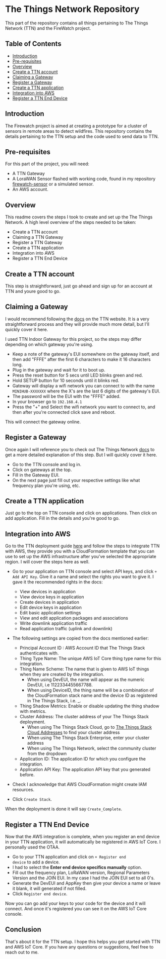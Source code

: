 # The Things Network Repository

This part of the repository contains all things pertaining to The Things Network (TTN) and the FireWatch project.

## Table of Contents

- [Introduction](#introduction)
- [Pre-requisites](#pre-requisites)
- [Overview](#overview)
- [Create a TTN account](#create-a-ttn-account)
- [Claiming a Gateway](#claiming-a-gateway)
- [Register a Gateway](#register-a-gateway)
- [Create a TTN application](#create-a-ttn-application)
- [Integration into AWS](#integration-into-aws)
- [Register a TTN End Device](#register-a-ttn-end-device)


## Introduction

The Firewatch project is aimed at creating a prototype for a cluster of sensors in remote areas to detect wildfires. This repository contains the details pertaining to the TTN setup and the code used to send data to TTN.

## Pre-requisites

For this part of the project, you will need:

- A TTN Gateway
- A LoraWAN Sensor flashed with working code, found in my repository [firewatch-sensor](https://github.com/ManoloEvans/firewatch-sensor) or a simulated sensor.
- An AWS account.

## Overview

This readme covers the steps I took to create and set up the The Things Network. A high level overview of the steps needed to be taken:

- Create a TTN account
- Claiming a TTN Gateway
- Register a TTN Gateway
- Create a TTN application
- Integration into AWS
- Register a TTN End Device

## Create a TTN account

This step is straightforward, just go ahead and sign up for an account at TTN and youre good to go.

## Claiming a Gateway

I would recommend following the [docs](https://www.thethingsindustries.com/docs/gateways/models/thethingsindoorgateway/) on the TTN website. It is a very straightforward process and they will provide much more detail, but I'll quickly cover it here.

I used TTN Indoor Gateway for this project, so the steps may differ depending on which gateway you're using.

- Keep a note of the gateway's EUI somewhere on the gateway itself, and then add "FFFE" after the first 6 characters to make it 16 characters long.
- Plug in the gateway and wait for it to boot up.
- Press the reset button for 5 secs until LED blinks green and red.
- Hold SETUP button for 10 seconds until it blinks red.
- Gateway will display a wifi network you can connect to with the name <code>MINIHUB-XXXXXXX</code> where the X's are the last 6 digits of the gateway's EUI.
- The password will be the EUI with the "FFFE" added.
- In your browser go to <code>192.168.4.1</code> 
- Press the "+" and Select the wifi network you want to connect to, and then after you're connected click save and reboot. 

This will connect the gateway online.

## Register a Gateway

Once again I will reference you to check out The Things Network [docs](https://www.thethingsindustries.com/docs/gateways/concepts/adding-gateways/) to get a more detailed explanation of this step. But I will quickly cover it here.

- Go to the TTN console and log in.
- Click on gateways at the top.
- Fill in the Gateway EUI.
- On the next page just fill out your respective settings like what frequency plan you're using, etc.

## Create a TTN application

Just go to the top on TTN console and click on applications. Then click on add application. Fill in the details and you're good to go.

## Integration into AWS

Go to the TTN deployment guide [here](https://www.thethingsindustries.com/docs/integrations/cloud-integrations/aws-iot/deployment-guide/) and follow the steps to integrate TTN with AWS, they provide you with a CloudFormation template that you can use to set up the AWS infrastructure after you've selected the appropriate region. I will cover the steps here as well.

- Go to your application on TTN console and select API keys, and click <code>+ Add API Key</code>. Give it a name and select the rights you want to give it. I gave it the recommended rights in the docs:
  - View devices in application
  - View device keys in application
  - Create devices in application
  - Edit device keys in application
  - Edit basic application settings
  - View and edit application packages and associations
  - Write downlink application traffic
  - Read application traffic (uplink and downlink)

- The following settings are copied from the docs mentioned earlier:
  - Principal Account ID  : AWS Account ID that The Things Stack authenticates with.
  - Thing Type Name: The unique AWS IoT Core thing type name for this integration.
  - Thing Name Scheme: The name that is given to AWS IoT things when they are created by the integration.
    - When using DevEUI, the name will appear as the numeric DevEUI, i.e 1122334455667788.
    - When using DeviceID, the thing name will be a combination of the CloudFormation stack name and the device ID as registered in The Things Stack, i.e. <stackName>_<DeviceID>.
  - Thing Shadow Metrics: Enable or disable updating the thing shadow with metrics.
  - Cluster Address: The cluster address of your The Things Stack deployment.
    - When using The Things Stack Cloud, go to [The Things Stack Cloud Addresses](https://www.thethingsindustries.com/docs/getting-started/cloud-hosted/addresses/) to find your cluster address
    - When using The Things Stack Enterprise, enter your cluster address
    - When using The Things Network, select the community cluster from the dropdown
  - Application ID: The application ID for which you configure the integration.
  - Application API Key: The application API key that you generated before.

- Check I acknowledge that AWS CloudFormation might create IAM resources. 
- Click <code>Create Stack</code>.

When the deployment is done it will say <code>Create_Complete</code>.

## Register a TTN End Device

Now that the AWS integration is complete, when you register an end device in your TTN application, it will automatically be registered in AWS IoT Core. I personally used the OTAA.

- Go to your TTN application and click on <code>+ Register end device</code> to add a device.
- I had to select the **Enter end device specifics manually** option.
- Fill out the frequency plan, LoRaWAN version, Regional Parameters Version and the JOIN EUI. In my case I had the JOIN EUI set to all 0's.
- Generate the DevEUI and AppKey then give your device a name or leave it blank, it will generated if not filled.
- Click <code>Register end device</code>.

Now you can go add your keys to your code for the device and it will connect. And once it's registered you can see it on the AWS IoT Core console.

## Conclusion

That's about it for the TTN setup. I hope this helps you get started with TTN and AWS IoT Core. If you have any questions or suggestions, feel free to reach out to me.